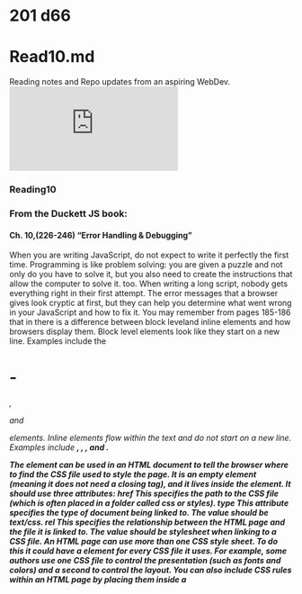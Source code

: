 
# 201 d66
# Read10.md
Reading notes and Repo updates from an aspiring WebDev.
![Type-copy](https://wtf.tw/ref/duckett.pdf)

### Reading10
### From the Duckett JS book:
#### Ch. 10,(226-246) “Error Handling & Debugging”
When you are writing JavaScript, do not expect to write it perfectly the first time. Programming is like problem solving: 
you are given a puzzle and not only do you have to solve it, but you also need to create the instructions that allow the computer to solve it. too.
When writing a long script, nobody gets everything right in their first attempt. The error messages that a browser gives look cryptic at first, 
but they can help you determine what went wrong in your JavaScript and how to fix it.
  You may remember from pages 185-186 that in there is a difference between block leveland inline elements and how browsers display them. 
  Block level elements look like they start on a new line. 
Examples include the <h1>- <h6>, <p> and <div> elements. 
  Inline elements flow within the text and do not start on a new line. 
Examples include <b>, <i>, <img>, <em> and <span>.
 
The <link> element can be used in an HTML document to tell the browser where to find the CSS file used to style the page. It is an
empty element (meaning it does not need a closing tag), and it lives inside the <head> element. It should use three attributes:
  href 
This specifies the path to the CSS file (which is often placed in a folder called css or styles). 
  type
This attribute specifies the type of document being linked to. The value should be text/css.
rel
This specifies the relationship between the HTML page and the file it is linked to. The value should be stylesheet when
linking to a CSS file. An HTML page can use more than one CSS style sheet. To do this it could have a <link> element for every CSS file it uses. 
For example, some authors use one CSS file to control the presentation (such as fonts and colors) and a second to control the layout.
 You can also include CSS rules within an HTML page by placing them inside a <style> element, which usually sits inside the <head> element of the page.
The <style> element should use the type attribute to indicate that the styles are specified in CSS. The value should be text/ css.
CSS treats each HTML element as if it appears inside its own box and uses rules to indicate how that element should look.
 Rules are made up of selectors (that specify the elements the rule applies to) and declarations (that indicate what these elements should look like). Different types of selectors allow you to target your rules at different elements.
 Declarations are made up of two parts: the properties of the element that you want to change, and the values of those properties. For example, the font-family property sets the choice of font, and the value arial specifies Arial as the preferred typeface.
 CSS rules usually appear in a separate document, although they may appear within an HTML page.

<still working>





### Article: “6 Reasons for Pair Programming”
1. so you have extra eyes.
2. so you have extra hands.
3. so you have extra brains.
4. so theres a higher statistical chance you'll have some "sense" between the two assumed huemans. 
5. see reason 6.
6. see reason 1. (this is a loop and call back.HOLLAH!)
